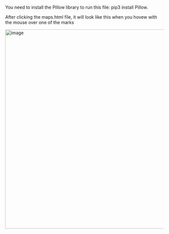 You need to install the Pillow library to run this file: pip3 install Pillow.

After clicking the maps.html file, it will look like this when you hovew with the mouse over one of the marks

<img width="712" height="632" alt="image" src="https://github.com/user-attachments/assets/c75efe1d-b8b3-4cf5-bdcd-d0811f3692d6" />
